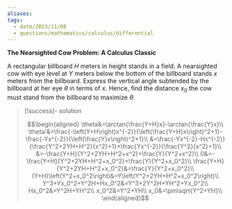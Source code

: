```yaml
---
aliases: 
tags:
  - date/2023/11/08
  - questions/mathematics/calculus/differential
---
```


__The Nearsighted Cow Problem: A Calculus Classic__

A rectangular billboard $H$ meters in height stands in a field. A nearsighted cow with eye level at $Y$ meters below the bottom of the billboard stands $x$ meters from the billboard. Express the vertical angle subtended by the billboard at her eye $\theta$ in terms of $x$. Hence, find the distance $x_0$ the cow must stand from the billboard to maximize $\theta$.

> [!success]- solution
>
> $$\begin{aligned}
\theta&=\arctan{\frac{Y+H}x}-\arctan{\frac{Y}x}\\
\theta'&=\frac{-\left(Y+H\right)x^{-2}}{\left(\frac{Y+H}x\right)^2+1}-\frac{-Yx^{-2}}{\left(\frac{Y}x\right)^2+1}\\
&=\frac{-Yx^{-2}-Hx^{-2}}{\frac{Y^2+2YH+H^2}{x^2}+1}+\frac{Yx^{-2}}{\frac{Y^2}{x^2}+1}\\
&=-\frac{Y+H}{Y^2+2YH+H^2+x^2}+\frac{Y}{Y^2+x^2}\\
0&=-\frac{Y+H}{Y^2+2YH+H^2+x_0^2}+\frac{Y}{Y^2+x_0^2}\\
\frac{Y+H}{Y^2+2YH+H^2+x_0^2}&=\frac{Y}{Y^2+x_0^2}\\
(Y+H)\left(Y^2+x_0^2\right)&=Y\left(Y^2+2YH+H^2+x_0^2\right)\\
Y^3+Yx_0^2+Y^2H+Hx_0^2&=Y^3+2Y^2H+YH^2+Yx_0^2\\
Hx_0^2&=Y^2H+YH^2\\
x_0^2&=Y^2+YH\\
x_0&=\pm\sqrt{Y^2+YH}\\
\end{aligned}$$
